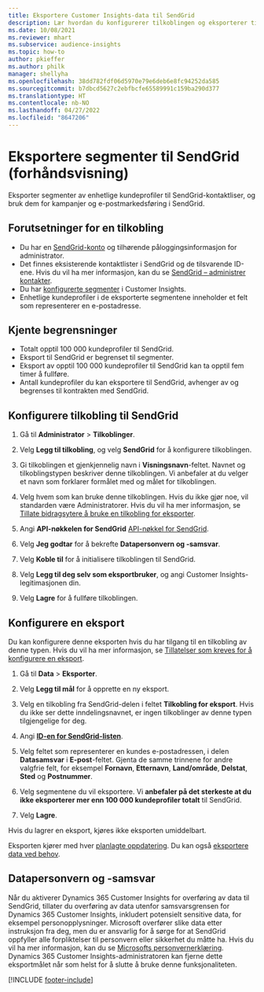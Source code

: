 ```yaml
---
title: Eksportere Customer Insights-data til SendGrid
description: Lær hvordan du konfigurerer tilkoblingen og eksporterer til SendGrid.
ms.date: 10/08/2021
ms.reviewer: mhart
ms.subservice: audience-insights
ms.topic: how-to
author: pkieffer
ms.author: philk
manager: shellyha
ms.openlocfilehash: 38dd782fdf06d5970e79e6deb6e8fc94252da585
ms.sourcegitcommit: b7dbcd5627c2ebfbcfe65589991c159ba290d377
ms.translationtype: HT
ms.contentlocale: nb-NO
ms.lasthandoff: 04/27/2022
ms.locfileid: "8647206"
---
```

# <a name="export-segments-to-sendgrid-preview"></a>Eksportere segmenter til SendGrid (forhåndsvisning)

Eksporter segmenter av enhetlige kundeprofiler til SendGrid-kontaktliser, og bruk dem for kampanjer og e-postmarkedsføring i SendGrid. 

## <a name="prerequisites-for-a-connection"></a>Forutsetninger for en tilkobling

-   Du har en [SendGrid-konto](https://sendgrid.com/) og tilhørende påloggingsinformasjon for administrator.
-   Det finnes eksisterende kontaktlister i SendGrid og de tilsvarende ID-ene. Hvis du vil ha mer informasjon, kan du se [SendGrid – administrer kontakter](https://sendgrid.com/docs/ui/managing-contacts/create-and-manage-contacts/#manage-contacts).
-   Du har [konfigurerte segmenter](segments.md) i Customer Insights.
-   Enhetlige kundeprofiler i de eksporterte segmentene inneholder et felt som representerer en e-postadresse.

## <a name="known-limitations"></a>Kjente begrensninger

- Totalt opptil 100 000 kundeprofiler til SendGrid.
- Eksport til SendGrid er begrenset til segmenter.
- Eksport av opptil 100 000 kundeprofiler til SendGrid kan ta opptil fem timer å fullføre. 
- Antall kundeprofiler du kan eksportere til SendGrid, avhenger av og begrenses til kontrakten med SendGrid.

## <a name="set-up-connection-to-sendgrid"></a>Konfigurere tilkobling til SendGrid

1. Gå til **Administrator** > **Tilkoblinger**.

1. Velg **Legg til tilkobling**, og velg **SendGrid** for å konfigurere tilkoblingen.

1. Gi tilkoblingen et gjenkjennelig navn i **Visningsnavn**-feltet. Navnet og tilkoblingstypen beskriver denne tilkoblingen. Vi anbefaler at du velger et navn som forklarer formålet med og målet for tilkoblingen.

1. Velg hvem som kan bruke denne tilkoblingen. Hvis du ikke gjør noe, vil standarden være Administratorer. Hvis du vil ha mer informasjon, se [Tillate bidragsytere å bruke en tilkobling for eksporter](connections.md#allow-contributors-to-use-a-connection-for-exports).

1. Angi **API-nøkkelen for SendGrid** [API-nøkkel for SendGrid](https://sendgrid.com/docs/ui/account-and-settings/api-keys/).

1. Velg **Jeg godtar** for å bekrefte **Datapersonvern og -samsvar**.

1. Velg **Koble til** for å initialisere tilkoblingen til SendGrid.

1. Velg **Legg til deg selv som eksportbruker**, og angi Customer Insights-legitimasjonen din.

1. Velg **Lagre** for å fullføre tilkoblingen.

## <a name="configure-an-export"></a>Konfigurere en eksport

Du kan konfigurere denne eksporten hvis du har tilgang til en tilkobling av denne typen. Hvis du vil ha mer informasjon, se [Tillatelser som kreves for å konfigurere en eksport](export-destinations.md#set-up-a-new-export).

1. Gå til **Data** > **Eksporter**.

1. Velg **Legg til mål** for å opprette en ny eksport.

1. Velg en tilkobling fra SendGrid-delen i feltet **Tilkobling for eksport**. Hvis du ikke ser dette inndelingsnavnet, er ingen tilkoblinger av denne typen tilgjengelige for deg.

1. Angi **[ID-en for SendGrid-listen](https://sendgrid.com/docs/ui/managing-contacts/create-and-manage-contacts/#manage-contacts)**.

1. Velg feltet som representerer en kundes e-postadressen, i delen **Datasamsvar** i **E-post**-feltet. Gjenta de samme trinnene for andre valgfrie felt, for eksempel **Fornavn**, **Etternavn**, **Land/område**, **Delstat**, **Sted** og **Postnummer**.

1. Velg segmentene du vil eksportere. Vi **anbefaler på det sterkeste at du ikke eksporterer mer enn 100 000 kundeprofiler totalt** til SendGrid. 

1. Velg **Lagre**.

Hvis du lagrer en eksport, kjøres ikke eksporten umiddelbart.

Eksporten kjører med hver [planlagte oppdatering](system.md#schedule-tab). Du kan også [eksportere data ved behov](export-destinations.md#run-exports-on-demand). 

## <a name="data-privacy-and-compliance"></a>Datapersonvern og -samsvar

Når du aktiverer Dynamics 365 Customer Insights for overføring av data til SendGrid, tillater du overføring av data utenfor samsvarsgrensen for Dynamics 365 Customer Insights, inkludert potensielt sensitive data, for eksempel personopplysninger. Microsoft overfører slike data etter instruksjon fra deg, men du er ansvarlig for å sørge for at SendGrid oppfyller alle forpliktelser til personvern eller sikkerhet du måtte ha. Hvis du vil ha mer informasjon, kan du se [Microsofts personvernerklæring](https://go.microsoft.com/fwlink/?linkid=396732).
Dynamics 365 Customer Insights-administratoren kan fjerne dette eksportmålet når som helst for å slutte å bruke denne funksjonaliteten.


[!INCLUDE [footer-include](includes/footer-banner.md)]
